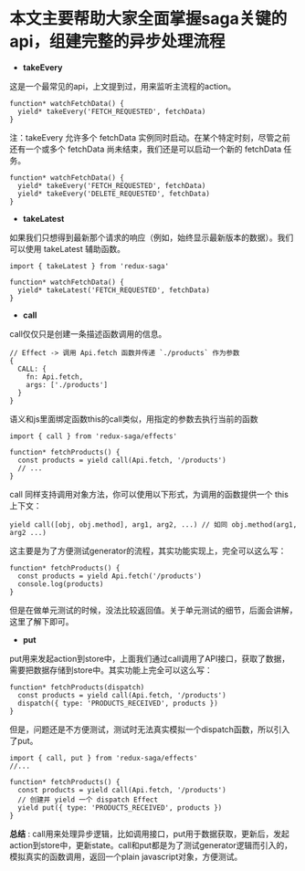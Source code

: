 # 本文主要帮助大家全面掌握saga关键的api，组建完整的异步处理流程
- **takeEvery**

这是一个最常见的api，上文提到过，用来监听主流程的action。

```
function* watchFetchData() {
  yield* takeEvery('FETCH_REQUESTED', fetchData)
}
```
注：takeEvery 允许多个 fetchData 实例同时启动。在某个特定时刻，尽管之前还有一个或多个 fetchData 尚未结束，我们还是可以启动一个新的 fetchData 任务。

```
function* watchFetchData() {
  yield* takeEvery('FETCH_REQUESTED', fetchData)
  yield* takeEvery('DELETE_REQUESTED', fetchData)
}
```

- **takeLatest**

如果我们只想得到最新那个请求的响应（例如，始终显示最新版本的数据）。我们可以使用 takeLatest 辅助函数。

```
import { takeLatest } from 'redux-saga'

function* watchFetchData() {
  yield* takeLatest('FETCH_REQUESTED', fetchData)
}
```
- **call**

call仅仅只是创建一条描述函数调用的信息。

```
// Effect -> 调用 Api.fetch 函数并传递 `./products` 作为参数
{
  CALL: {
    fn: Api.fetch,
    args: ['./products']
  }
}
```
语义和js里面绑定函数this的call类似，用指定的参数去执行当前的函数

```
import { call } from 'redux-saga/effects'

function* fetchProducts() {
  const products = yield call(Api.fetch, '/products')
  // ...
}
```
call 同样支持调用对象方法，你可以使用以下形式，为调用的函数提供一个 this 上下文：

```
yield call([obj, obj.method], arg1, arg2, ...) // 如同 obj.method(arg1, arg2 ...)
```
这主要是为了方便测试generator的流程，其实功能实现上，完全可以这么写：

```
function* fetchProducts() {
  const products = yield Api.fetch('/products')
  console.log(products)
}
```
但是在做单元测试的时候，没法比较返回值。关于单元测试的细节，后面会讲解，这里了解下即可。

- **put**

put用来发起action到store中，上面我们通过call调用了API接口，获取了数据，需要把数据存储到store中。其实功能上完全可以这么写：

```
function* fetchProducts(dispatch)
  const products = yield call(Api.fetch, '/products')
  dispatch({ type: 'PRODUCTS_RECEIVED', products })
}
```
但是，问题还是不方便测试，测试时无法真实模拟一个dispatch函数，所以引入了put。

```
import { call, put } from 'redux-saga/effects'
//...

function* fetchProducts() {
  const products = yield call(Api.fetch, '/products')
  // 创建并 yield 一个 dispatch Effect
  yield put({ type: 'PRODUCTS_RECEIVED', products })
}
```
**总结** : call用来处理异步逻辑，比如调用接口，put用于数据获取，更新后，发起action到store中，更新state。call和put都是为了测试generator逻辑而引入的，模拟真实的函数调用，返回一个plain javascript对象，方便测试。



